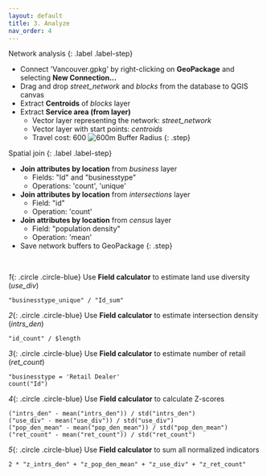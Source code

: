 ```yaml
---
layout: default
title: 3. Analyze
nav_order: 4
---
```


Network analysis
{: .label .label-step}
- Connect 'Vancouver.gpkg' by right-clicking on <b>GeoPackage</b> and selecting <b>New Connection...</b>
- Drag and drop <i>street_network</i> and <i>blocks</i> from the database to QGIS canvas
- Extract <b>Centroids</b> of <i>blocks</i> layer
- Extract <b>Service area (from layer)</b>
  * Vector layer representing the network: <em>street_network</em>
  * Vector layer with start points: <em>centroids</em>
  * Travel cost: 600
![600m Buffer Radius](https://github.com/ubc-library-rc/qgis-walkability/blob/master/images/map_buffers.png?raw=true)
{: .step}

Spatial join
{: .label .label-step}
- <b>Join attributes by location</b> from <i>business</i> layer
  * Fields: "Id" and "businesstype"
  * Operations: 'count', 'unique'
- <b>Join attributes by location</b> from <i>intersections</i> layer
  * Field: "id"
  * Operation: 'count' <br>
- <b>Join attributes by location</b> from <i>census</i> layer
  * Field: "population density"
  * Operation: 'mean'
- Save network buffers to GeoPackage
{: .step}

<br>

*1*{: .circle .circle-blue} Use <b>Field calculator</b> to estimate land use diversity (<i>use_div</i>)
  ```
  "businesstype_unique" / "Id_sum"
  ```
*2*{: .circle .circle-blue} Use <b>Field calculator</b> to estimate intersection density (<i>intrs_den</i>)
  ```
  "id_count" / $length
  ```
*3*{: .circle .circle-blue} Use <b>Field calculator</b> to estimate number of retail (<i>ret_count</i>)
  ```
  "businesstype = 'Retail Dealer'
  count("Id")
  ```
*4*{: .circle .circle-blue} Use <b>Field calculator</b> to calculate Z-scores
  ```
  ("intrs_den" - mean("intrs_den")) / std("intrs_den")
  ("use_div" - mean("use_div")) / std("use_div")
  ("pop_den_mean" - mean("pop_den_mean")) / std("pop_den_mean")
  ("ret_count" - mean("ret_count")) / std("ret_count")
  ```
*5*{: .circle .circle-blue} Use <b>Field calculator</b> to sum all normalized indicators
  ```
  2 * "z_intrs_den" + "z_pop_den_mean" + "z_use_div" + "z_ret_count"
  ```
